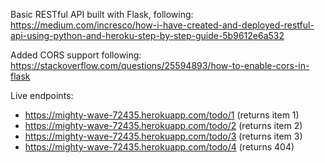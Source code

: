 Basic RESTful API built with Flask, following: https://medium.com/incresco/how-i-have-created-and-deployed-restful-api-using-python-and-heroku-step-by-step-guide-5b9612e6a532

Added CORS support following: https://stackoverflow.com/questions/25594893/how-to-enable-cors-in-flask

Live endpoints:
- https://mighty-wave-72435.herokuapp.com/todo/1 (returns item 1)
- https://mighty-wave-72435.herokuapp.com/todo/2 (returns item 2)
- https://mighty-wave-72435.herokuapp.com/todo/3 (returns item 3)
- https://mighty-wave-72435.herokuapp.com/todo/4 (returns 404)
